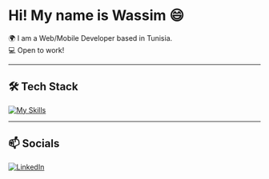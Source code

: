 # Hi! My name is Wassim 😄

🌍 I am a Web/Mobile Developer based in Tunisia.  
💻 Open to work!

---

## 🛠️ Tech Stack

[![My Skills](https://skillicons.dev/icons?i=html,css,js,react,tailwind,nodejs,express,mongodb,postgres,figma,java)](https://skillicons.dev)



---

## 📫 Socials

[![LinkedIn](https://img.shields.io/badge/LinkedIn-%230077B5.svg?style=for-the-badge&logo=linkedin&logoColor=white)](https://www.linkedin.com/in/wassim-gueddari)
